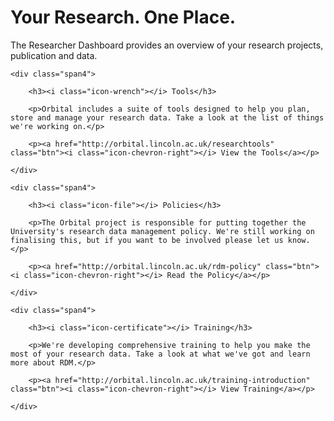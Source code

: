 <div class="hero-unit">
<h1>Your Research. One Place.</h1>
<p>The Researcher Dashboard provides an overview of your research projects, publication and data.</p>
</div>

<div class="row">
	
	<div class="span4">

		<h3><i class="icon-wrench"></i> Tools</h3>
		
		<p>Orbital includes a suite of tools designed to help you plan, store and manage your research data. Take a look at the list of things we're working on.</p>
		
		<p><a href="http://orbital.lincoln.ac.uk/researchtools" class="btn"><i class="icon-chevron-right"></i> View the Tools</a></p>
		
	</div>
			
	<div class="span4">

		<h3><i class="icon-file"></i> Policies</h3>
		
		<p>The Orbital project is responsible for putting together the University's research data management policy. We're still working on finalising this, but if you want to be involved please let us know.</p>
		
		<p><a href="http://orbital.lincoln.ac.uk/rdm-policy" class="btn"><i class="icon-chevron-right"></i> Read the Policy</a></p>
	
	</div>
	
	<div class="span4">
		
		<h3><i class="icon-certificate"></i> Training</h3>
	
		<p>We're developing comprehensive training to help you make the most of your research data. Take a look at what we've got and learn more about RDM.</p>
		
		<p><a href="http://orbital.lincoln.ac.uk/training-introduction" class="btn"><i class="icon-chevron-right"></i> View Training</a></p>
						
	</div>
			
</div>

